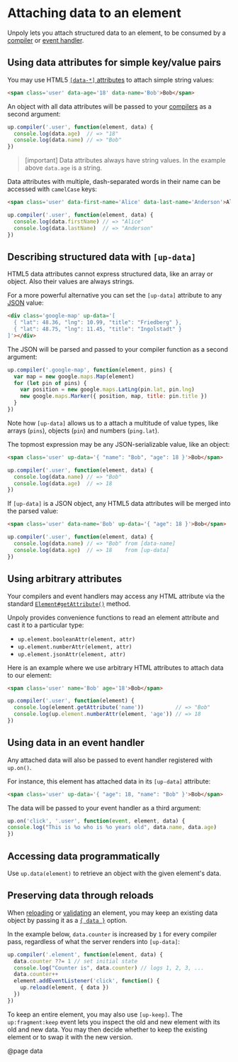Attaching data to an element
============================

Unpoly lets you attach structured data to an element, to be consumed
by a [compiler](/up.compiler) or [event handler](/up.on).


## Using data attributes for simple key/value pairs

You may use HTML5 [`[data-*]` attributes](https://developer.mozilla.org/en-US/docs/Learn/HTML/Howto/Use_data_attributes)
to attach simple string values:

```html
<span class='user' data-age='18' data-name='Bob'>Bob</span>
```

An object with all data attributes will be passed to your [compilers](/up.compiler)
as a second argument:

```js
up.compiler('.user', function(element, data) {
  console.log(data.age)  // => "18"
  console.log(data.name) // => "Bob"
})
```

> [important]
> Data attributes always have string values. In the example above `data.age` is a string.

Data attributes with multiple, dash-separated words in their name can be accessed with `camelCase` keys:

```html
<span class='user' data-first-name='Alice' data-last-name='Anderson'>Alice</span>
```

```js
up.compiler('.user', function(element, data) {
  console.log(data.firstName) // => "Alice"
  console.log(data.lastName)  // => "Anderson"
})
```

## Describing structured data with `[up-data]`

HTML5 data attributes cannot express structured data, like an array or object.
Also their values are always strings.

For a more powerful alternative you can set the `[up-data]` attribute to any
[JSON](https://en.wikipedia.org/wiki/JSON) value:

```html
<div class='google-map' up-data='[
  { "lat": 48.36, "lng": 10.99, "title": "Friedberg" },
  { "lat": 48.75, "lng": 11.45, "title": "Ingolstadt" }
]'></div>
```

The JSON will be parsed and passed to your compiler function as a second argument:

```js
up.compiler('.google-map', function(element, pins) {
  var map = new google.maps.Map(element)
  for (let pin of pins) {
    var position = new google.maps.LatLng(pin.lat, pin.lng)
    new google.maps.Marker({ position, map, title: pin.title })
  }
})
```

Note how `[up-data]` allows us to a attach a multitude of value types, like arrays (`pins`), objects (`pin`) and numbers (`ping.lat`).

The topmost expression may be any JSON-serializable value, like an object:

```html
<span class='user' up-data='{ "name": "Bob", "age": 18 }'>Bob</span>
```

```js
up.compiler('.user', function(element, data) {
  console.log(data.name) // => "Bob"
  console.log(data.age)  // => 18
})
```

If `[up-data]` is a JSON object, any HTML5 data attributes will be merged into the parsed value:

```html
<span class='user' data-name='Bob' up-data='{ "age": 18 }'>Bob</span>
```

```js
up.compiler('.user', function(element, data) {
  console.log(data.name) // => "Bob" from [data-name]
  console.log(data.age)  // => 18    from [up-data]
})
```

## Using arbitrary attributes

Your compilers and event handlers may access any HTML attribute
via the standard [`Element#getAttribute()`](https://developer.mozilla.org/en-US/docs/Web/API/Element/getAttribute)
method.

Unpoly provides convenience functions to read an element attribute and
cast it to a particular type:

- `up.element.booleanAttr(element, attr)`
- `up.element.numberAttr(element, attr)`
- `up.element.jsonAttr(element, attr)`

Here is an example where we use arbitrary HTML attributes to attach data to our element:

```html
<span class='user' name='Bob' age='18'>Bob</span>
```

```js
up.compiler('.user', function(element) {
  console.log(element.getAttribute('name'))          // => "Bob"
  console.log(up.element.numberAttr(element, 'age')) // => 18
})
```

## Using data in an event handler

Any attached data will also be passed to event handler registered with `up.on()`.

For instance, this element has attached data in its `[up-data]` attribute:

```html
<span class='user' up-data='{ "age": 18, "name": "Bob" }'>Bob</span>
```

The data will be passed to your event handler as a third argument:

```js
up.on('click', '.user', function(event, element, data) {
console.log("This is %o who is %o years old", data.name, data.age)
})
```


## Accessing data programmatically

Use `up.data(element)` to retrieve an object with the given element's data.


## Preserving data through reloads

When [reloading](/up.reload) or [validating](/up.validate) an element,
you may keep an existing data object by passing it as a [`{ data }`](/up.render#options.data) option.

In the example below, `data.counter` is increased by `1` for every compiler pass,
regardless of what the server renders into `[up-data]`:

```js
up.compiler('.element', function(element, data) {
  data.counter ??= 1 // set initial state
  console.log("Counter is", data.counter) // logs 1, 2, 3, ...
  data.counter++
  element.addEventListener('click', function() {
    up.reload(element, { data })
  })
})
```

To keep an entire element, you may also use `[up-keep]`.
The `up:fragment:keep` event lets you inspect the old and new element
with its old and new data. You may then decide whether to keep the existing element or to
swap it with the new version.


@page data
